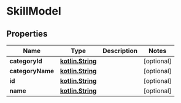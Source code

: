 # SkillModel

## Properties
Name | Type | Description | Notes
------------ | ------------- | ------------- | -------------
**categoryId** | [**kotlin.String**](.md) |  |  [optional]
**categoryName** | [**kotlin.String**](.md) |  |  [optional]
**id** | [**kotlin.String**](.md) |  |  [optional]
**name** | [**kotlin.String**](.md) |  |  [optional]
